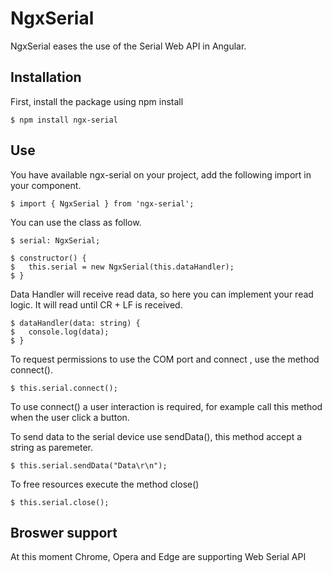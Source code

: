 # NgxSerial

NgxSerial eases the use of the Serial Web API in Angular.

## Installation

First, install the package using npm install

    $ npm install ngx-serial

## Use

You have available ngx-serial on your project, add the following import in your component.

    $ import { NgxSerial } from 'ngx-serial';

You can use the class as follow.

    $ serial: NgxSerial;

    $ constructor() {
    $   this.serial = new NgxSerial(this.dataHandler);
    $ }

Data Handler will receive read data, so here you can implement your read logic. It will read until CR + LF is received.

    $ dataHandler(data: string) {
    $   console.log(data);
    $ }

To request permissions to use the COM port and connect , use the method connect(). 

    $ this.serial.connect(); 

To use connect() a user interaction is required, for example call this method when the user click a button.

To send data to the serial device use sendData(), this method accept a string as paremeter.

    $ this.serial.sendData("Data\r\n");

To free resources execute the method close()

    $ this.serial.close();

## Broswer support
At this moment Chrome, Opera and Edge are supporting Web Serial API

